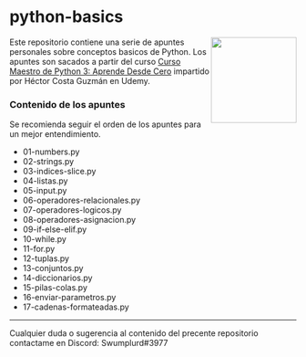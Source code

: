 # python-basics

<img align="right" src="https://upload.wikimedia.org/wikipedia/commons/thumb/c/c3/Python-logo-notext.svg/1200px-Python-logo-notext.svg.png" height="150px">

Este repositorio contiene una serie de apuntes personales sobre conceptos basicos de Python. Los apuntes son sacados
a partir del curso [Curso Maestro de Python 3: Aprende Desde Cero](https://www.udemy.com/share/101qUaBkcec1xXTHw=/) impartido por Héctor Costa Guzmán en Udemy.

### Contenido de los apuntes

Se recomienda seguir el orden de los apuntes para un mejor entendimiento.

+ 01-numbers.py
+ 02-strings.py
+ 03-indices-slice.py
+ 04-listas.py
+ 05-input.py
+ 06-operadores-relacionales.py
+ 07-operadores-logicos.py
+ 08-operadores-asignacion.py
+ 09-if-else-elif.py
+ 10-while.py
+ 11-for.py
+ 12-tuplas.py
+ 13-conjuntos.py
+ 14-diccionarios.py
+ 15-pilas-colas.py
+ 16-enviar-parametros.py
+ 17-cadenas-formateadas.py

---

Cualquier duda o sugerencia al contenido del precente repositorio contactame en Discord: Swumplurd#3977
